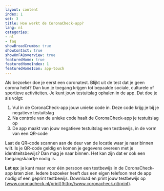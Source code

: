 ```yaml
---
layout: content
index: 1
set: 3
title: Hoe werkt de CoronaCheck-app?
lang: nl
categories:
- nl
- faq
showBreadCrumbs: true
showContact: true
showOnFAQoverview: true
featuredHome: true
featuredHomeIndex: 1
featuredHomeIcon: app-touch
---
```

Als bezoeker doe je eerst een coronatest. Blijkt uit de test dat je geen corona hebt? Dan kun je toegang krijgen tot bepaalde sociale, culturele of sportieve activiteiten. Je kunt jouw testuitslag ophalen in de app. Dat doe je als volgt:

1. Vul in de CoronaCheck-app jouw unieke code in. Deze code krijg je bij je negatieve testuitslag
2. Na controle van de unieke code haalt de CoronaCheck-app je testuitslag op
3. De app maakt van jouw negatieve testuitslag een testbewijs, in de vorm van een QR-code 

Laat de QR-code scannen aan de deur van de locatie waar je naar binnen wilt. Is je QR-code geldig en komen je gegevens overeen met je identiteitsbewijs? Dan mag je naar binnen. Het kan zijn dat er ook een toegangskaartje nodig is. 

**Let op:** je kunt maar voor één persoon een testbewijs in de CoronaCheck-app laten zien. Iedere bezoeker heeft dus een eigen telefoon met de app nodig of een geprint testbewijs. Download en print jouw testbewijs op [www.coronacheck.nl/print](http://www.coronacheck.nl/print).

